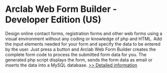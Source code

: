 # Arclab Web Form Builder - Developer Edition (US)
Design online contact forms, registration forms and other web forms using a visual environment without any coding or knowledge of php and HTML. Add the input elements needed for your form and specify the data to be entered by the user. Just press a button and Arclab Web Form Builder creates the complete form code to process the submitted form data for you. The generated php script displays the form, sends the form data as email or inserts the data into a MySQL database.
[>> Detailed information](https://secure.shareit.com/shareit/product.html?productid=300649599&affiliateid=200057808)